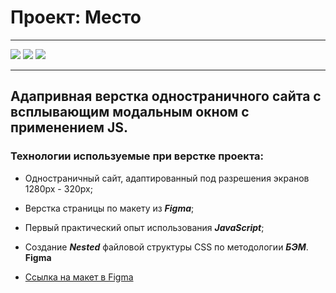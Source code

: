 # Проект: Место
___
![](https://img.shields.io/badge/-HTML5-orange)
![](https://img.shields.io/badge/-CSS3-blue)
![](https://img.shields.io/badge/-JavaScript-yellow)
___
## Адапривная верстка одностраничного сайта c всплывающим модальным окном с применением **JS**.

### Технологии используемые при верстке проекта:
* Одностраничный сайт, адаптированный под разрешения экранов 1280px - 320px;
* Верстка страницы по макету из ___Figma___;
* Первый практический опыт использования ___JavaScript___;
* Создание ___Nested___ файловой структуры CSS  по методологии ___БЭМ___.
**Figma**

* [Ссылка на макет в Figma](https://www.figma.com/file/2cn9N9jSkmxD84oJik7xL7/JavaScript.-Sprint-4?node-id=0%3A1)
